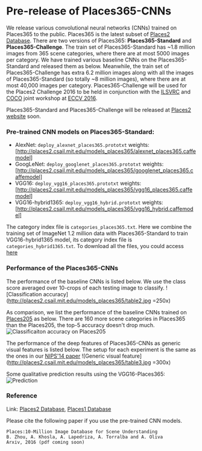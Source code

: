 # Pre-release of Places365-CNNs
We release various convolutional neural networks (CNNs) trained on Places365 to the public. Places365 is the latest subset of [Places2 Database](http://places2.csail.mit.edu). There are two versions of Places365: **Places365-Standard** and **Places365-Challenge**. The train set of Places365-Standard has ~1.8 million images from 365 scene categories, where there are at most 5000 images per category. We have trained various baseline CNNs on the Places365-Standard and released them as below. Meanwhile, the train set of Places365-Challenge has extra 6.2 million images along with all the images of Places365-Standard (so totally ~8 million images), where there are at most 40,000 images per category. Places365-Challenge will be used for the Places2 Challenge 2016 to be held in conjunction with the [ILSVRC](http://www.image-net.org/challenges/LSVRC/) and [COCO](http://mscoco.org/dataset/#overview) joint workshop at [ECCV 2016](http://www.eccv2016.org/). 

Places365-Standard and Places365-Challenge will be released at [Places2 website](http://places2.csail.mit.edu) soon.

### Pre-trained CNN models on Places365-Standard:
* AlexNet: ```deploy_alexnet_places365.prototxt``` weights:[http://places2.csail.mit.edu/models_places365/alexnet_places365.caffemodel]
* GoogLeNet: ```deploy_googlenet_places365.prototxt``` weights:[http://places2.csail.mit.edu/models_places365/googlenet_places365.caffemodel]
* VGG16: ```deploy_vgg16_places365.prototxt``` weights:[http://places2.csail.mit.edu/models_places365/vgg16_places365.caffemodel]
* VGG16-hybrid1365: ```deploy_vgg16_hybrid.prototxt``` weights:[http://places2.csail.mit.edu/models_places365/vgg16_hybrid.caffemodel]

The category index file is ```categories_places365.txt```. Here we combine the training set of ImageNet 1.2 million data with Places365-Standard to train VGG16-hybrid1365 model, its category index file is ```categories_hybrid1365.txt```. To download all the files, you could access [here](http://places2.csail.mit.edu/models_places365/)

### Performance of the Places365-CNNs
The performance of the baseline CNNs is listed below. We use the class score averaged over 10-crops of each testing image to classify.
![Classification accuracy](http://places2.csail.mit.edu/models_places365/table2.jpg =250x)

As comparison, we list the performance of the baseline CNNs trained on [Places205](http://places.csail.mit.edu/downloadCNN.html) as below. There are 160 more scene categories in Places365 than the Places205, the top-5 accuracy doesn't drop much.
![Classificaiton accuracy on Places205](http://places2.csail.mit.edu/models_places365/table1.jpg)

The performance of the deep features of Places365-CNNs as generic visual features is listed below. The setup for each experiment is the same as the ones in our [NIPS'14 paper](http://places.csail.mit.edu/places_NIPS14.pdf)
![Generic visual feature](http://places2.csail.mit.edu/models_places365/table3.jpg =300x)

Some qualitative prediction results using the VGG16-Places365:
![Prediction](http://places2.csail.mit.edu/models_places365/example_prediction.jpg)

### Reference
Link: [Places2 Database](http://places2.csail.mit,edu), [Places1 Database](http://places.csail.mit.edu)

Please cite the following paper if you use the pre-trained CNN models.
```
Places:10-Million Image Database for Scene Understanding
B. Zhou, A. Khosla, A. Lapedriza, A. Torralba and A. Oliva
Arxiv, 2016 (pdf coming soon)
```
